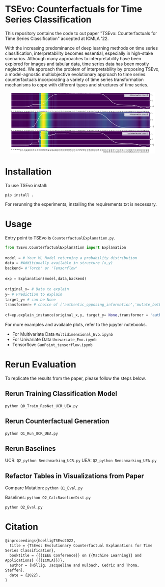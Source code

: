 # TSEvo: Counterfactuals for Time Series Classification 
This repository contains the code to out paper "TSEvo: Counterfactuals for Time Series Classification" accepted at ICMLA '22.

With the increasing predominance of deep learning methods on time series classification, interpretability becomes essential, especially in high-stake scenarios. Although many approaches to interpretability have been explored for images and tabular data, time series data has been mostly neglected. We
approach the problem of interpretability by proposing TSEvo, a model-agnostic multiobjective evolutionary approach to time series counterfactuals incorporating a variety of time series transformation mechanisms to cope with different types and structures of time series. 

<p align="center">
    <img src="./Results/pic.png" alt="Algorithm Results" height="200"/>
</p>

# Installation
To use TSEvo install:
```
pip install .
```
For rerunning the experiments, installing the requirements.txt is necessary.

# Usage
Entry point to TSEvo is ```CounterfactualExplanation.py```. 
```python
from TSEvo.CounterfactualExplanation import Explanation

model = # Your ML Model returning a probability distribution
data = #Additionally available in structure (x,y) 
backend= #'Torch' or 'Tensorflow'

exp = Explanation(model,data,backend)

original_x= # Data to explain
y= # Prediction to explain
target_y= # can be None
transformer= # choice of ['authentic_opposing_information','mutate_both','mutate_mean','frequency_band_mapping']

cf=ep.explain_instance(original_x,y, target_y= None,transformer = 'authentic_opposing_information')

```

For more examples and available plots, refer to the jupyter notebooks.
- For Multivariate Data `Multidimensional_Evo.ipynb`
- For Univariate Data `Univariate_Evo.ipynb`
- Tensorflow: `GunPoint_tensorflow.ipynb`


# Rerun Evaluation
To replicate the results from the paper, please follow the steps below.
## Rerun Training Classification Model
`python Q0_Train_ResNet_UCR_UEA.py`
## Rerun Counterfactual Generation
`python Q1_Run_UCR_UEA.py`

## Rerun Baselines
UCR: `Q2_python Benchmarking_UCR.py`
UEA: `Q2_python Benchmarking_UEA.py`
## Refactor Tables in Visualizations from Paper
Compare Mutation: `python Q1_Eval.py`

Baselines: `python Q2_CalcBaselineDist.py`

`python Q2_Eval.py`

# Citation
```
@inproceedings{hoelligTSEvo2022,
  title = {TSEvo: Evolutionary Counterfactual Explanations for Time Series Classification},
  booktitle = {{{IEEE Conference}} on {{Machine Learning}} and Applications} ({{ICMLA}})},
  author = {Höllig, Jacqueline and Kulbach, Cedric and Thoma, Steffen},
  date = {2022},
}
```